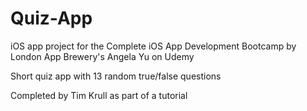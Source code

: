 # Quiz-App
iOS app project for the Complete iOS App Development Bootcamp by London App Brewery's Angela Yu on Udemy

Short quiz app with 13 random true/false questions

Completed by Tim Krull as part of a tutorial
